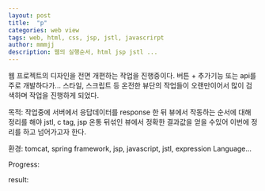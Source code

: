 ```yaml
---
layout: post
title:  "p"
categories: web view
tags: web, html, css, jsp, jstl, javascrirpt
author: mmmjj
description: 웹의 실행순서, html jsp jstl ...
---
```


웹 프로젝트의 디자인을 전면 개편하는 작업을 진행중이다.
버튼 + 추가기능 또는 api를 주로 개발하다가...
 스타일, 스크립트 등 온전한 뷰단의 작업들이 오랜만이어서 많이 검색하며 작업을 진행하게 되었다.

 목적: 작업중에 서버에서 응답데이터를 response 한 뒤 뷰에서 작동하는 순서에 대해 정리를 해야
        jstl, c tag, jsp 온통 뒤섞인 뷰에서 정확한 결과값을 얻을 수있어 이번에 정리를 하고 넘어가고자 한다.

 환경: tomcat, spring framework, jsp, javascript, jstl, expression Language...
 
 Progress: 
 
 

 result: 